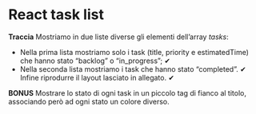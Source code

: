# React task list

**Traccia**
Mostriamo in due liste diverse gli elementi dell’array *tasks*:
- Nella prima lista mostriamo solo i task (title, priority e estimatedTime) che hanno stato “backlog” o “in_progress”; ✔
- Nella seconda lista mostriamo i task che hanno stato “completed”. ✔
Infine riprodurre il layout lasciato in allegato. ✔

**BONUS**
Mostrare lo stato di ogni task in un piccolo tag di fianco al titolo, associando però ad ogni stato un colore diverso.